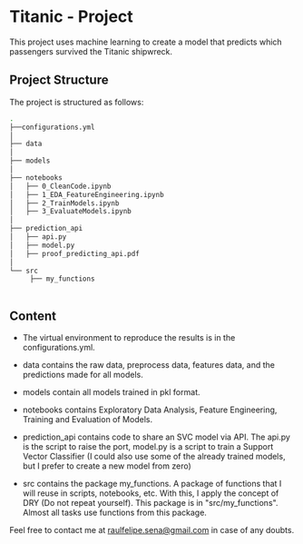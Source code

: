 # Titanic - Project 

This project uses machine learning to create a model that predicts which passengers survived the Titanic shipwreck.

## Project Structure

The project is structured as follows: 

```bash
.
├──configurations.yml
│
├── data
│
├── models
│
├── notebooks
│   ├── 0_CleanCode.ipynb
│   ├── 1_EDA_FeatureEngineering.ipynb
│   ├── 2_TrainModels.ipynb
│   ├── 3_EvaluateModels.ipynb
│   
├── prediction_api
│   ├── api.py
│   ├── model.py
│   ├── proof_predicting_api.pdf
│
└── src
     ├── my_functions
     
```        

## Content

* The virtual environment to reproduce the results is in the configurations.yml.

* data contains the raw data, preprocess data, features data, and the predictions made for all models.

* models contain all models trained in pkl format.

* notebooks contains Exploratory Data Analysis, Feature Engineering, Training and Evaluation of Models.

* prediction_api contains code to share an SVC model via API. The api.py is the script to raise the port, model.py is a script to train a Support Vector Classifier (I could also use some of the already trained models, but I prefer to create a new model from zero)

* src contains the package my_functions. A package of functions that I will reuse in scripts, notebooks, etc. With this, I apply the concept of DRY (Do not repeat yourself). This package is in "src/my_functions". Almost all tasks use functions from this package. 

Feel free to contact me at raulfelipe.sena@gmail.com in case of any doubts.
